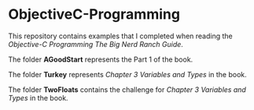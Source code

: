ObjectiveC-Programming
======================

This repository contains examples that I completed when reading the _Objective-C Programming The Big Nerd Ranch Guide_.

The folder __AGoodStart__ represents the Part 1 of the book.

The folder __Turkey__ represents _Chapter 3 Variables and Types_ in the book.

The folder __TwoFloats__ contains the challenge for _Chapter 3 Variables and Types_ in the book.
